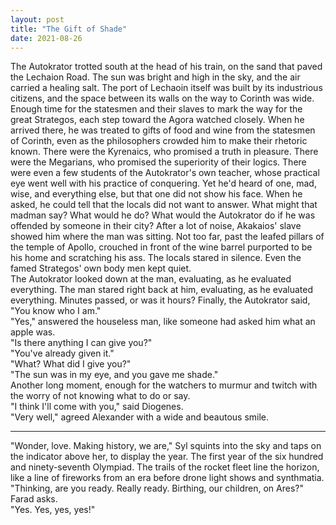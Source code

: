 ```yaml
---
layout: post
title: "The Gift of Shade"
date: 2021-08-26
---
```


The Autokrator trotted south at the head of his train, on the sand that paved the Lechaion Road. The sun was bright and high in the sky, and the air carried a healing salt. The port of Lechaoin itself was built by its industrious citizens, and the space between its walls on the way to Corinth was wide. Enough time for the statesmen and their slaves to mark the way for the great Strategos, each step toward the Agora watched closely. When he arrived there, he was treated to gifts of food and wine from the statesmen of Corinth, even as the philosophers crowded him to make their rhetoric known. There were the Kyrenaics, who promised a truth in pleasure. There were the Megarians, who promised the superiority of their logics. There were even a few students of the Autokrator's own teacher, whose practical eye went well with his practice of conquering. Yet he'd heard of one, mad, wise, and everything else, but that one did not show his face. When he asked, he could tell that the locals did not want to answer. What might that madman say? What would he do? What would the Autokrator do if he was offended by someone in their city? After a lot of noise, Akakaios' slave showed him where the man was sitting. Not too far, past the leafed pillars of the temple of Apollo, crouched in front of  the wine barrel purported to be his home and scratching his ass. The locals stared in silence. Even the famed Strategos' own body men kept quiet.  
The Autokrator looked down at the man, evaluating, as he evaluated everything. The man stared right back at him, evaluating, as he evaluated everything. Minutes passed, or was it hours? Finally, the Autokrator said, "You know who I am."  
"Yes," answered the houseless man, like someone had asked him what an apple was.  
"Is there anything I can give you?"  
"You've already given it."  
"What? What did I give you?"  
"The sun was in my eye, and you gave me shade."  
Another long moment, enough for the watchers to murmur and twitch with the worry of not knowing what to do or say.  
"I think I'll come with you," said Diogenes.  
"Very well," agreed Alexander with a wide and beautous smile.

***

"Wonder, love. Making history, we are," Syl squints into the sky and taps on the indicator above her, to display the year. The first year of the six hundred and ninety-seventh Olympiad. The trails of the rocket fleet line the horizon, like a line of fireworks from an era before drone light shows and synthmatia.     
"Thinking, are you ready. Really ready. Birthing, our children, on Ares?" Farad asks.  
"Yes. Yes, yes, yes!"
  
